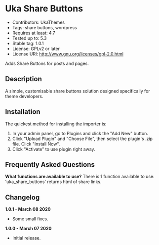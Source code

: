 # Uka Share Buttons #
* Contributors: UkaThemes
* Tags: share buttons, wordpress
* Requires at least: 4.7
* Tested up to: 5.3
* Stable tag: 1.0.1
* License: GPLv2 or later
* License URI: http://www.gnu.org/licenses/gpl-2.0.html

Adds Share Buttons for posts and pages.

## Description ##

A simple, customisable share buttons solution designed specifically for theme developers.

## Installation ##

The quickest method for installing the importer is:

1. In your admin panel, go to Plugins and click the "Add New" button.
2. Click "Upload Plugin" and "Choose File", then select the plugin's .zip file. Click "Install Now".
3. Click "Activate" to use plugin right away.

## Frequently Asked Questions ##

**What functions are available to use?**
There is 1 function available to use: 'uka_share_buttons' returns html of share links.

## Changelog ##

**1.0.1 - March 08 2020**
* Some small fixes.

**1.0.0 - March 07 2020**
* Initial release.
